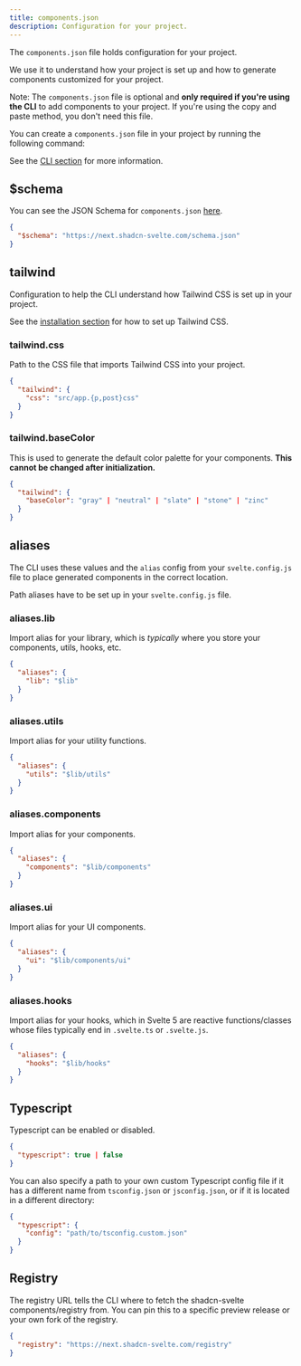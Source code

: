 ```yaml
---
title: components.json
description: Configuration for your project.
---
```


<script>
	import Callout from "$lib/components/callout.svelte";
	import ComponentPreview from "$lib/components/component-preview.svelte";
	import PMExecute from "$lib/components/pm-execute.svelte";
</script>

The `components.json` file holds configuration for your project.

We use it to understand how your project is set up and how to generate components customized for your project.

<Callout class="mt-6">

Note: The `components.json` file is optional and **only required if you're using the CLI** to add components to your project. If you're using the copy and paste method, you don't need this file.

</Callout>

You can create a `components.json` file in your project by running the following command:

<PMExecute command="shadcn-svelte@latest init" />

See the [CLI section](/docs/cli) for more information.

## $schema

You can see the JSON Schema for `components.json` [here](https://next.shadcn-svelte.com/schema.json).

```json title="components.json"
{
  "$schema": "https://next.shadcn-svelte.com/schema.json"
}
```

## tailwind

Configuration to help the CLI understand how Tailwind CSS is set up in your project.

See the [installation section](/docs/installation) for how to set up Tailwind CSS.

### tailwind.css

Path to the CSS file that imports Tailwind CSS into your project.

```json title="components.json"
{
  "tailwind": {
    "css": "src/app.{p,post}css"
  }
}
```

### tailwind.baseColor

This is used to generate the default color palette for your components. **This cannot be changed after initialization.**

```json title="components.json"
{
  "tailwind": {
    "baseColor": "gray" | "neutral" | "slate" | "stone" | "zinc"
  }
}
```

## aliases

The CLI uses these values and the `alias` config from your `svelte.config.js` file to place generated components in the correct location.

Path aliases have to be set up in your `svelte.config.js` file.

### aliases.lib

Import alias for your library, which is _typically_ where you store your components, utils, hooks, etc.

```json title="components.json"
{
  "aliases": {
    "lib": "$lib"
  }
}
```

### aliases.utils

Import alias for your utility functions.

```json title="components.json"
{
  "aliases": {
    "utils": "$lib/utils"
  }
}
```

### aliases.components

Import alias for your components.

```json title="components.json"
{
  "aliases": {
    "components": "$lib/components"
  }
}
```

### aliases.ui

Import alias for your UI components.

```json title="components.json"
{
  "aliases": {
    "ui": "$lib/components/ui"
  }
}
```

### aliases.hooks

Import alias for your hooks, which in Svelte 5 are reactive functions/classes whose files typically end in `.svelte.ts` or `.svelte.js`.

```json title="components.json"
{
  "aliases": {
    "hooks": "$lib/hooks"
  }
}
```

## Typescript

Typescript can be enabled or disabled.

```json title="components.json"
{
  "typescript": true | false
}
```

You can also specify a path to your own custom Typescript config file if it has a different name from `tsconfig.json` or `jsconfig.json`, or if it is located in a different directory:

```json title="components.json"
{
  "typescript": {
    "config": "path/to/tsconfig.custom.json"
  }
}
```

## Registry

The registry URL tells the CLI where to fetch the shadcn-svelte components/registry from. You can pin this to a specific preview release or your own fork of the registry.

```json title="components.json"
{
  "registry": "https://next.shadcn-svelte.com/registry"
}
```
